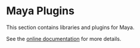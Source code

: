 Maya Plugins
============

This section contains libraries and plugins for Maya. 

See the [online documentation](http://openusd.org/docs/Maya-USD-Plugins.html) for more details.
